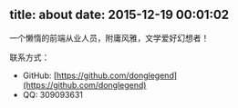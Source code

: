 title: about
date: 2015-12-19 00:01:02
---

一个懒惰的前端从业人员，附庸风雅，文学爱好幻想者！

联系方式：
 - GitHub: [https://github.com/donglegend](https://github.com/donglegend)
 - QQ: 309093631